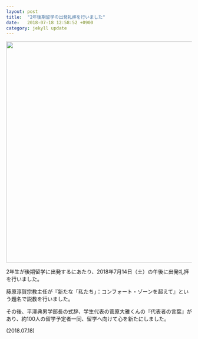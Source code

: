 ```yaml
---
layout: post
title:  "2年後期留学の出発礼拝を行いました"
date:   2018-07-18 12:58:52 +0900
category: jekyll update
---
```


<img src="http://www.gsc.aoyama.ac.jp/assets/images/news/Reihai_IMG_0903.JPG" width="600">

2年生が後期留学に出発するにあたり、2018年7月14日（土）の午後に出発礼拝を行いました。

藤原淳賀宗教主任が『新たな「私たち」：コンフォート・ゾーンを超えて』という題名で説教を行いました。

その後、平澤典男学部長の式辞、学生代表の菅原大雅くんの『代表者の言葉』があり、約100人の留学予定者一同、留学へ向けて心を新たにしました。

(2018.07.18)

[jekyll-docs]: https://jekyllrb.com/docs/home
[jekyll-gh]:   https://github.com/jekyll/jekyll
[jekyll-talk]: https://talk.jekyllrb.com/
